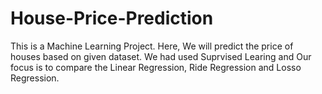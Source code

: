 # House-Price-Prediction
This is a Machine Learning Project. Here, We will predict the price of houses based on given dataset.
We had used Suprvised Learing and Our focus is to compare the Linear Regression, Ride Regression and Losso Regression.
